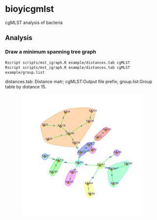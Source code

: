 # bioyicgmlst
cgMLST analysis of bacteria

## Analysis
### Draw a minimum spanning tree graph
```
Rscript scripts/mst_igraph.R example/distances.tab cgMLST 
Rscript scripts/mst_igraph.R example/distances.tab cgMLST example/group.list
```
distances.tab: Distance matr; cgMLST:Output file prefix; group.list:Group table by distance 15.
<p align="center">
<img src="https://github.com/zxgsy520/bioyicgmlst/blob/main/example/cgMLST.mst.png" width=400px"> <br>
</p>
